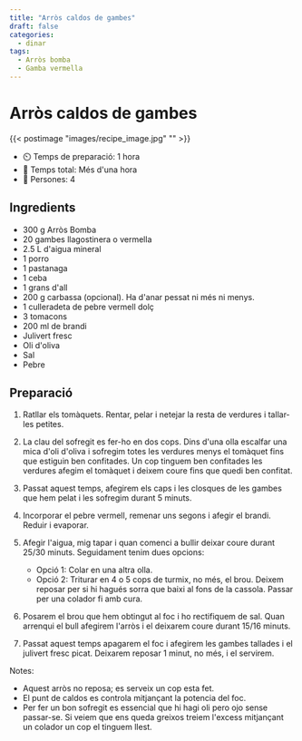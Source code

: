 ```yaml
---
title: "Arròs caldos de gambes"
draft: false 
categories: 
  - dinar 
tags: 
  - Arròs bomba
  - Gamba vermella
---
```


# Arròs caldos de gambes 

{{< postimage "images/recipe_image.jpg" "" >}}


- ⏲️  Temps de preparació: 1 hora 
- 🍳 Temps total: Més d'una hora 
- 🍴 Persones: 4 

## Ingredients

- 300 g Arròs Bomba 
- 20 gambes llagostinera o vermella
- 2.5 L d'aigua mineral 
- 1 porro 
- 1 pastanaga 
- 1 ceba 
- 1 grans d'all 
- 200 g carbassa (opcional). Ha d'anar pessat ni més ni menys.
- 1 culleradeta de pebre vermell dolç 
- 3 tomacons
- 200 ml de brandi 
- Julivert fresc 
- Oli d'oliva 
- Sal
- Pebre

## Preparació

1. Ratllar els tomàquets. Rentar, pelar i netejar la resta de verdures i tallar-les petites.

2. La clau del sofregit es fer-ho en dos cops. Dins d'una olla escalfar una mica d'oli d'oliva i sofregim totes les verdures menys el tomàquet fins que estiguin ben confitades. Un cop tinguem ben confitades les verdures afegim el tomàquet i deixem coure fins que quedi ben confitat. 

3. Passat aquest temps, afegirem els caps i les closques de les gambes que hem pelat i les sofregim durant 5 minuts.

4. Incorporar el pebre vermell, remenar uns segons i afegir el brandi. Reduir i evaporar.

5. Afegir l'aigua, mig tapar i quan comenci a bullir deixar coure durant 25/30 minuts. Seguidament tenim dues opcions:
    - Opció 1: Colar en una altra olla.
    - Opció 2: Triturar en 4 o 5 cops de turmix, no més, el brou. Deixem reposar per si hi hagués sorra que baixi al fons de la cassola. Passar per una colador fi amb cura. 
  
6. Posarem el brou que hem obtingut al foc i ho rectifiquem de sal. Quan arrenqui el bull afegirem l'arròs i el deixarem coure durant 15/16 minuts.

7. Passat aquest temps apagarem el foc i afegirem les gambes tallades i el julivert fresc picat. Deixarem reposar 1 minut, no més, i el servirem.
 
Notes:
+ Aquest arròs no reposa; es serveix un cop esta fet.
+ El punt de caldos es controla mitjançant la potencia del foc.
+ Per fer un bon sofregit es essencial que hi hagi oli pero ojo sense passar-se. Si veiem que ens queda greixos treiem l'excess mitjançant un colador
un cop el tinguem llest. 

